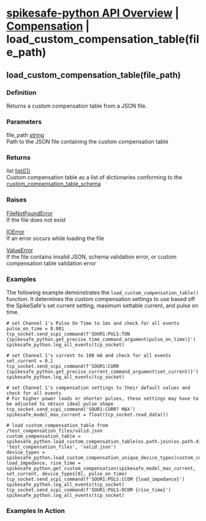 # [spikesafe-python API Overview](/spikesafe_python_lib_docs/README.md) | [Compensation](/spikesafe_python_lib_docs/Compensation/README.md) | load_custom_compensation_table(file_path)

## load_custom_compensation_table(file_path)

### Definition
Returns a custom compensation table from a JSON file.

### Parameters
file_path [string](https://docs.python.org/3/library/string.html)  
Path to the JSON file containing the custom compensation table

### Returns
list [list([])](https://docs.python.org/3/library/stdtypes.html#list)  
Custom compensation table as a list of dictionaries conforming to the [custom_compensation_table_schema](/spikesafe_python_lib_docs/Compensation/custom_compensation_table_schema/README.md)  

### Raises
[FileNotFoundError](https://docs.python.org/3/library/exceptions.html#FileNotFoundError)  
If the file does not exist

[IOError](https://docs.python.org/3/library/exceptions.html#IOError)  
If an error occurs while loading the file

[ValueError](https://docs.python.org/3/library/exceptions.html#ValueError)  
If the file contains invalid JSON, schema validation error, or custom compensation table validation error

### Examples
The following example demonstrates the `load_custom_compensation_table()` function. It determines the custom compensation settings to use based off the SpikeSafe's set current setting, maximum settable current, and pulse on time.
```
# set Channel 1's Pulse On Time to 1ms and check for all events
pulse_on_time = 0.001
tcp_socket.send_scpi_command(f'SOUR1:PULS:TON {spikesafe_python.get_precise_time_command_argument(pulse_on_time)}')
spikesafe_python.log_all_events(tcp_socket) 

# set Channel 1's current to 100 mA and check for all events
set_current = 0.1
tcp_socket.send_scpi_command(f'SOUR1:CURR {spikesafe_python.get_precise_current_command_argument(set_current)}')   
spikesafe_python.log_all_events(tcp_socket)  

# set Channel 1's compensation settings to their default values and check for all events
# For higher power loads or shorter pulses, these settings may have to be adjusted to obtain ideal pulse shape
tcp_socket.send_scpi_command('SOUR1:CURR? MAX')
spikesafe_model_max_current = float(tcp_socket.read_data())

# load custom_compensation_table from /test_compensation_files/valid.json
custom_compensation_table = spikesafe_python.load_custom_compensation_table(os.path.join(os.path.dirname(__file__), 'test_compensation_files', 'valid.json')
device_types = spikesafe_python.load_custom_compensation_unique_device_types(custom_compensation_table)
load_impedance, rise_time = spikesafe_python.get_custom_compensation(spikesafe_model_max_current, set_current, device_types[0], pulse_on_time)
tcp_socket.send_scpi_command(f'SOUR1:PULS:CCOM {load_impedance}')
spikesafe_python.log_all_events(tcp_socket) 
tcp_socket.send_scpi_command(f'SOUR1:PULS:RCOM {rise_time}')
spikesafe_python.log_all_events(tcp_socket) 
```

### Examples In Action
